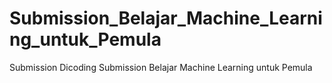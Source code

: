 # Submission_Belajar_Machine_Learning_untuk_Pemula
Submission Dicoding Submission Belajar Machine Learning untuk Pemula
